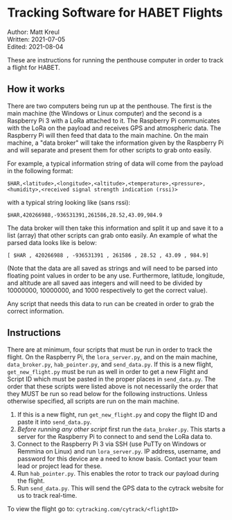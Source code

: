 # Tracking Software for HABET Flights
Author: Matt Kreul\
Written: 2021-07-05\
Edited: 2021-08-04

These are instructions for running the penthouse computer in order to track a flight for HABET. 

## How it works
There are two computers being run up at the penthouse.  The first is the main machine (the Windows or Linux computer) and the second is a Raspberry Pi 3 with a LoRa attached to it.  The Raspberry Pi communicates with the LoRa on the payload and receives GPS and atmospheric data.  The Raspberry Pi will then feed that data to the main machine.  On the main machine, a "data broker" will take the information given by the Raspberry Pi and will separate and present them for other scripts to grab onto easily.  

For example, a typical information string of data will come from the payload in the following format:
```
$HAR,<latitude>,<longitude>,<altitude>,<temperature>,<pressure>,<humidity>,<received signal strength indication (rssi)> 
```
with a typical string looking like (sans rssi):
```
$HAR,420266988,-936531391,261586,28.52,43.09,984.9
```
The data broker will then take this information and split it up and save it to a list (array) that other scripts can grab onto easily.  An example of what the parsed data looks like is below:
```
[ $HAR , 420266988 , -936531391 , 261586 , 28.52 , 43.09 , 984.9]
```
(Note that the data are all saved as strings and will need to be parsed into floating point values in order to be any use.  Furthermore, latitude, longitude, and altitude are all saved aas integers and will need to be divided by 10000000, 10000000, and 1000 respectively to get the correct value).

Any script that needs this data to run can be created in order to grab the correct information.

## Instructions 

There are at minimum, four scripts that must be run in order to track the flight.  On the Raspberry Pi, the `lora_server.py`, and on the main machine, `data_broker.py`, `hab_pointer.py`, and `send_data.py`.  If this is a new flight, `get_new_flight.py` must be run as well in order to get a new Flight and Script ID which must be pasted in the proper places in `send_data.py`.  The order that these scripts were listed above is not necessarily the order that they MUST be run so read below for the following instructions.  Unless otherwise specified, all scripts are run on the main machine.

1. If this is a new flight, run `get_new_flight.py` and copy the flight ID and paste it into `send_data.py`.
2. *Before running any other script* first run the `data_broker.py`.  This starts a server for the Raspberry Pi to connect to and send the LoRa data to.
3. Connect to the Raspberry Pi 3 via SSH (use PuTTy on Windows or Remmina on Linux) and run `lora_server.py`.  IP address, username, and password for this device are a need to know basis.  Contact your team lead or project lead for these. 
4. Run `hab_pointer.py`.  This enables the rotor to track our payload during the flight.
5. Run `send_data.py`.  This will send the GPS data to the cytrack website for us to track real-time.

To view the flight go to: `cytracking.com/cytrack/<flightID>`